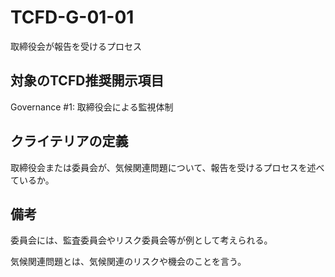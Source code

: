 # TCFD-G-01-01

取締役会が報告を受けるプロセス

## 対象のTCFD推奨開示項目

Governance #1: 取締役会による監視体制

## クライテリアの定義

取締役会または委員会が、気候関連問題について、報告を受けるプロセスを述べているか。

## 備考

委員会には、監査委員会やリスク委員会等が例として考えられる。

気候関連問題とは、気候関連のリスクや機会のことを言う。
